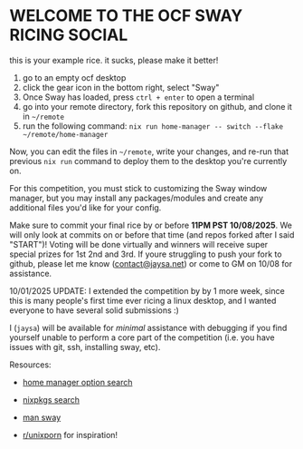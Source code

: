 # WELCOME TO THE OCF SWAY RICING SOCIAL

this is your example rice. it sucks, please make it better!

1. go to an empty ocf desktop
1. click the gear icon in the bottom right, select "Sway"
1. Once Sway has loaded, press `ctrl + enter` to open a terminal
1. go into your remote directory, fork this repository on github, and clone it in `~/remote`
1. run the following command: `nix run home-manager -- switch --flake ~/remote/home-manager`

Now, you can edit the files in `~/remote`, write your changes, and re-run that previous `nix run` command to deploy them to the desktop you're currently on.

For this competition, you must stick to customizing the Sway window manager, but you may install any packages/modules and create any additional files you'd like for your config.

Make sure to commit your final rice by or before **11PM PST 10/08/2025**. We will only look at commits on or before that time (and repos forked after I said "START")! Voting will be done virtually and winners will receive super special prizes for 1st 2nd and 3rd. If youre struggling to push your fork to github, please let me know (contact@jaysa.net) or come to GM on 10/08 for assistance.

10/01/2025 UPDATE: I extended the competition by by 1 more week, since this is many people's first time ever ricing a linux desktop, and I wanted everyone to have several solid submissions :)

I (`jaysa`) will be available for *minimal* assistance with debugging if you find yourself unable to perform a core part of the competition (i.e. you have issues with git, ssh, installing sway, etc).

Resources:

- [home manager option search](https://home-manager-options.extranix.com/?query=sway&release=release-25.05)

- [nixpkgs search](https://search.nixos.org/packages?=search)

- [man sway](https://man.archlinux.org/man/sway.5)

- [r/unixporn](https://www.reddit.com/r/unixporn/) for inspiration!
